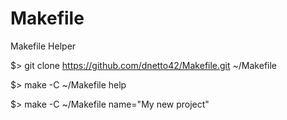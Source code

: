 # Makefile
Makefile Helper

$> git clone https://github.com/dnetto42/Makefile.git ~/Makefile

$> make -C ~/Makefile help

$> make -C ~/Makefile name="My new project"

